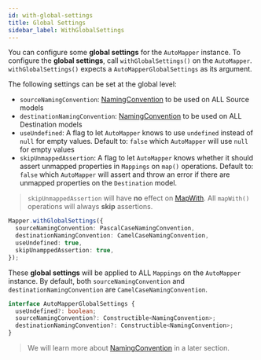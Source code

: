 ```yaml
---
id: with-global-settings
title: Global Settings
sidebar_label: WithGlobalSettings
---
```


You can configure some **global settings** for the `AutoMapper` instance.
To configure the **global settings**, call `withGlobalSettings()` on the `AutoMapper`. `withGlobalSettings()` expects a `AutoMapperGlobalSettings` as its argument.

The following settings can be set at the global level:

- `sourceNamingConvention`: [NamingConvention](../features/naming-convention.md) to be used on ALL Source models
- `destinationNamingConvention`: [NamingConvention](../features/naming-convention.md) to be used on ALL Destination models
- `useUndefined`: A flag to let `AutoMapper` knows to use `undefined` instead of `null` for empty values. Default to: `false` which `AutoMapper` will use `null` for empty values
- `skipUnmappedAssertion`: A flag to let `AutoMapper` knows whether it should assert unmapped properties in `Mappings` on `map()` operations. Default to: `false` which `AutoMapper` will assert and throw an error if there are unmapped properties on the `Destination` model.

> `skipUnmappedAssertion` will have **no** effect on [MapWith](../features/mapping-configuration/for-member/map-with.md). All `mapWith()` operations will always **skip** assertions.

```typescript
Mapper.withGlobalSettings({
  sourceNamingConvention: PascalCaseNamingConvention,
  destinationNamingConvention: CamelCaseNamingConvention,
  useUndefined: true,
  skipUnamppedAssertion: true,
});
```

These **global settings** will be applied to ALL `Mappings` on the `AutoMapper` instance. By default, both `sourceNamingConvention` and `destinationNamingConvention` are `CamelCaseNamingConvention`.

```typescript
interface AutoMapperGlobalSettings {
  useUndefined?: boolean;
  sourceNamingConvention?: Constructible<NamingConvention>;
  destinationNamingConvention?: Constructible<NamingConvention>;
}
```

> We will learn more about [NamingConvention](../features/naming-convention.md) in a later section.
